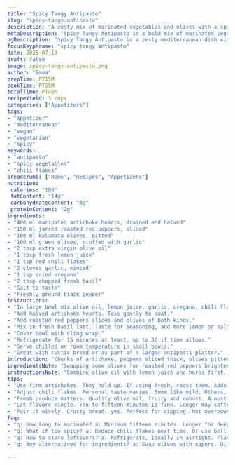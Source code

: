 ```yaml
---
title: "Spicy Tangy Antipasto"
slug: "spicy-tangy-antipasto"
description: "A zesty mix of marinated vegetables and olives with a spicy kick. Uses about 525 ml of veggies, herbs, and oil. A vibrant, bold cold starter for any table. Swaps out some olives and adds roasted red peppers. Quick marinating with fresh herbs and an unexpected hit of chili flakes. Mixes charred artichokes with tangy lemon juice. Takes roughly 40 minutes total, with 15 minutes chilling and 20-25 minutes prep. Simple steps but bold flavors. Great for sharing or as a side. Mediterranean inspired, with a touch of heat and richness from new spices."
metaDescription: "Spicy Tangy Antipasto is a bold mix of marinated vegetables and olives with heat. Quick to prepare, great for sharing or as a side dish."
ogDescription: "Spicy Tangy Antipasto is a zesty mediterranean dish with bold flavors. A quick, vibrant mix of veggies and olives perfect for any occasion."
focusKeyphrase: "spicy tangy antipasto"
date: 2025-07-19
draft: false
image: spicy-tangy-antipasto.png
author: "Emma"
prepTime: PT15M
cookTime: PT25M
totalTime: PT40M
recipeYield: 3 cups
categories: ["Appetizers"]
tags:
- "appetizer"
- "mediterranean"
- "vegan"
- "vegetarian"
- "spicy"
keywords:
- "antipasto"
- "spicy vegetables"
- "chili flakes"
breadcrumb: ["Home", "Recipes", "Appetizers"]
nutrition: 
 calories: "180"
 fatContent: "14g"
 carbohydrateContent: "8g"
 proteinContent: "2g"
ingredients:
- "400 ml marinated artichoke hearts, drained and halved"
- "150 ml jarred roasted red peppers, sliced"
- "100 ml kalamata olives, pitted"
- "100 ml green olives, stuffed with garlic"
- "2 tbsp extra virgin olive oil"
- "1 tbsp fresh lemon juice"
- "1 tsp red chili flakes"
- "2 cloves garlic, minced"
- "1 tsp dried oregano"
- "2 tbsp chopped fresh basil"
- "Salt to taste"
- "Freshly ground black pepper"
instructions:
- "In large bowl mix olive oil, lemon juice, garlic, oregano, chili flakes, salt, and pepper."
- "Add halved artichoke hearts. Toss gently to coat."
- "Add roasted red peppers slices and olives of both kinds."
- "Mix in fresh basil last. Taste for seasoning, add more lemon or salt as needed."
- "Cover bowl with cling wrap."
- "Refrigerate for 15 minutes at least, up to 30 if time allows."
- "Serve chilled or room temperature in small bowls."
- "Great with rustic bread or as part of a larger antipasti platter."
introduction: "Chunks of artichoke, peppers sliced thick, olives pitted and tossed with fiery chili flakes. Garlic whispers, lemon's sharpness cuts through oil's richness. No need for hours. Fifteen minutes rest, flavors meld, bold without fuss. Mix fresh basil differently, add brightness at the last moment while the chill brings everything close. Perfect for when guests drop by or a lazy night nibble. Mediterranean sun in a bowl but with a spicy twist that snaps awake the palate. Simple, rustic, a bit messy, but worth every bite. No frills, just punchy taste and a touch of heat to keep it lively."
ingredientsNote: "Swapping some olives for roasted red peppers brightens the texture and flavor profile. Artichoke hearts are key, but marinated or freshly prepared works; avoid watery jars to keep richness. Fresh basil at the end prevents dullness and keeps herbal notes alive. Chili flakes added for heat - adjust to your liking or swap for fresh minced chili if preferred. Lemon juice sharpens the acidity. Garlic crushed and infused ensures pungency without overpowering. Olive oil must be extra virgin, fruity, to add that Mediterranean depth. Salt and pepper - basic but essential. Mix and match amounts based on desired spice and tang."
instructionsNote: "Combine olive oil with lemon juice and herbs first, this base brings all elements together. Toss the artichokes gently, avoid too much bruising to keep texture. Introduce the peppers and olives after coating with dressing, so they soak but maintain shape. Basil goes last to keep fragrance intact. Refrigerate loosely covered for faster marination; too long can soften veggies excessively. Serve cold or room temp to let oils bloom. Pairs well with crusty bread or alongside grilled meats. Adjust chili flakes carefully if sensitive, some like it smoky rather than fiery. Leftovers hold well, flavors intensify over time."
tips:
- "Use firm artichokes. They hold up. If using fresh, roast them. Adds depth. Maximum flavor for minimal effort. Drain well."
- "Adjust chili flakes. Personal taste varies. Some like mild. Others, fiery. Start low. Add more if needed. Balance is essential here."
- "Fresh produce matters. Quality olive oil, fruity and robust. A must. Bottled lemon juice? Not great. Use fresh for the best zing."
- "Let flavors mingle. Ten to fifteen minutes is fine. Longer may soften too much. Cover bowl loosely to allow air flow. Chill well."
- "Pair it wisely. Crusty bread, yes. Perfect for dipping. Not overpowering. Or add to grilled meats for a feast. Versatile side dish."
faq:
- "q: How long to marinate? a: Minimum fifteen minutes. Longer for deeper flavor. Refrigerate. But don't overdo it."
- "q: What if too spicy? a: Reduce chili flakes next time. Or use bell peppers. Adjust to taste. A milder option stays great."
- "q: How to store leftovers? a: Refrigerate, ideally in airtight. Flavors intensify. Use within three days. Don’t freeze."
- "q: Any alternatives for ingredients? a: Swap olives with capers. Different taste. Red peppers? Skip if not available. Use more artichokes."

---
```


